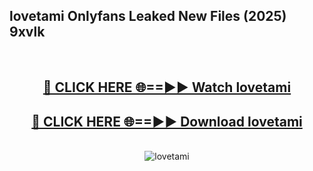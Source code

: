 <h2>lovetami Onlyfans Leaked New Files (2025) 9xvlk</h2>
<br>
<div align="center">
<h2><a href="https://mediafiles.top/lovetami&ref=git" rel="nofollow">🔴 CLICK HERE 🌐==►► Watch lovetami</a></h2>
<h2><a href="https://mediafiles.top/lovetami&ref=git" rel="nofollow">🔴 CLICK HERE 🌐==►► Download lovetami</a></h2>
<br>
<a href="https://mediafiles.top/lovetami&ref=git" rel="nofollow" data-target="animated-image.originalLink"><img src="https://i.ibb.co.com/xMMVF88/686577567.gif" alt="lovetami" style="max-width: 100%; display: inline-block;" data-target="animated-image.originalImage"></a>
</div>
<br>
<br>